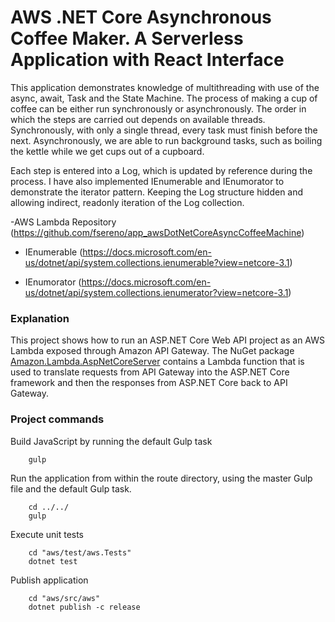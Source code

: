 # AWS .NET Core Asynchronous Coffee Maker. A Serverless Application with React Interface

This application demonstrates knowledge of multithreading with use of the async, await, Task and the State Machine. The process of making a cup of coffee can be either run synchronously or asynchronously. The order in which the steps are carried out depends on available threads. Synchronously, with only a single thread, every task must finish before the next. Asynchronously, we are able to run background tasks, such as boiling the kettle while we get cups out of a cupboard.

Each step is entered into a Log, which is updated by reference during the process. I have also implemented IEnumerable and IEnumorator to demonstrate the iterator pattern. Keeping the Log structure hidden and allowing indirect, readonly iteration of the Log collection.

-AWS Lambda Repository (https://github.com/fsereno/app_awsDotNetCoreAsyncCoffeeMachine)

- IEnumerable (https://docs.microsoft.com/en-us/dotnet/api/system.collections.ienumerable?view=netcore-3.1)

- IEnumorator (https://docs.microsoft.com/en-us/dotnet/api/system.collections.ienumerator?view=netcore-3.1)

### Explanation ###

This project shows how to run an ASP.NET Core Web API project as an AWS Lambda exposed through Amazon API Gateway. The NuGet package [Amazon.Lambda.AspNetCoreServer](https://www.nuget.org/packages/Amazon.Lambda.AspNetCoreServer) contains a Lambda function that is used to translate requests from API Gateway into the ASP.NET Core framework and then the responses from ASP.NET Core back to API Gateway.

### Project commands ###

Build JavaScript by running the default Gulp task
```
    gulp
```

Run the application from within the route directory, using the master Gulp file and the default Gulp task.
```
    cd ../../
    gulp
```

Execute unit tests
```
    cd "aws/test/aws.Tests"
    dotnet test
```

Publish application
```
    cd "aws/src/aws"
    dotnet publish -c release
```